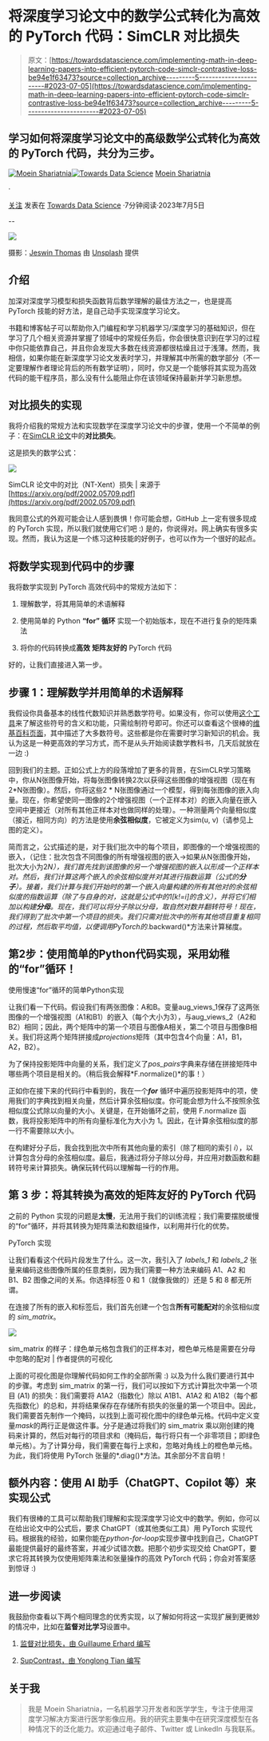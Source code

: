 # 将深度学习论文中的数学公式转化为高效的 PyTorch 代码：SimCLR 对比损失

> 原文：[https://towardsdatascience.com/implementing-math-in-deep-learning-papers-into-efficient-pytorch-code-simclr-contrastive-loss-be94e1f63473?source=collection_archive---------5-----------------------#2023-07-05](https://towardsdatascience.com/implementing-math-in-deep-learning-papers-into-efficient-pytorch-code-simclr-contrastive-loss-be94e1f63473?source=collection_archive---------5-----------------------#2023-07-05)

## 学习如何将深度学习论文中的高级数学公式转化为高效的 PyTorch 代码，共分为三步。

[](https://medium.com/@moein.shariatnia?source=post_page-----be94e1f63473--------------------------------)[![Moein Shariatnia](../Images/fe92e30312ac3e0536c52ca7c0dfe30c.png)](https://medium.com/@moein.shariatnia?source=post_page-----be94e1f63473--------------------------------)[](https://towardsdatascience.com/?source=post_page-----be94e1f63473--------------------------------)[![Towards Data Science](../Images/a6ff2676ffcc0c7aad8aaf1d79379785.png)](https://towardsdatascience.com/?source=post_page-----be94e1f63473--------------------------------) [Moein Shariatnia](https://medium.com/@moein.shariatnia?source=post_page-----be94e1f63473--------------------------------)

·

[关注](https://medium.com/m/signin?actionUrl=https%3A%2F%2Fmedium.com%2F_%2Fsubscribe%2Fuser%2F72d1b463ba60&operation=register&redirect=https%3A%2F%2Ftowardsdatascience.com%2Fimplementing-math-in-deep-learning-papers-into-efficient-pytorch-code-simclr-contrastive-loss-be94e1f63473&user=Moein+Shariatnia&userId=72d1b463ba60&source=post_page-72d1b463ba60----be94e1f63473---------------------post_header-----------) 发表在 [Towards Data Science](https://towardsdatascience.com/?source=post_page-----be94e1f63473--------------------------------) ·7分钟阅读·2023年7月5日[](https://medium.com/m/signin?actionUrl=https%3A%2F%2Fmedium.com%2F_%2Fvote%2Ftowards-data-science%2Fbe94e1f63473&operation=register&redirect=https%3A%2F%2Ftowardsdatascience.com%2Fimplementing-math-in-deep-learning-papers-into-efficient-pytorch-code-simclr-contrastive-loss-be94e1f63473&user=Moein+Shariatnia&userId=72d1b463ba60&source=-----be94e1f63473---------------------clap_footer-----------)

--

[](https://medium.com/m/signin?actionUrl=https%3A%2F%2Fmedium.com%2F_%2Fbookmark%2Fp%2Fbe94e1f63473&operation=register&redirect=https%3A%2F%2Ftowardsdatascience.com%2Fimplementing-math-in-deep-learning-papers-into-efficient-pytorch-code-simclr-contrastive-loss-be94e1f63473&source=-----be94e1f63473---------------------bookmark_footer-----------)![](../Images/06f593f36f53b88fe931cba617c07f43.png)

摄影：[Jeswin Thomas](https://unsplash.com/@jeswinthomas?utm_source=medium&utm_medium=referral) 由 [Unsplash](https://unsplash.com/?utm_source=medium&utm_medium=referral) 提供

## 介绍

加深对深度学习模型和损失函数背后数学理解的最佳方法之一，也是提高 PyTorch 技能的好方法，是自己动手实现深度学习论文。

书籍和博客帖子可以帮助你入门编程和学习机器学习/深度学习的基础知识，但在学习了几个相关资源并掌握了领域中的常规任务后，你会很快意识到在学习的过程中你只能依靠自己，并且你会发现大多数在线资源都很枯燥且过于浅薄。然而，我相信，如果你能在新深度学习论文发表时学习，并理解其中所需的数学部分（不一定要理解作者理论背后的所有数学证明），同时，你又是一个能够将其实现为高效代码的能干程序员，那么没有什么能阻止你在该领域保持最新并学习新思想。

## 对比损失的实现

我将介绍我的常规方法和实现数学在深度学习论文中的步骤，使用一个不简单的例子：在[SimCLR 论文](https://arxiv.org/pdf/2002.05709.pdf)中的**对比损失**。

这是损失的数学公式：

![](../Images/9d0967b5aeec60112b7981fabd5f7074.png)

SimCLR 论文中的对比（NT-Xent）损失 | 来源于 [https://arxiv.org/pdf/2002.05709.pdf](https://arxiv.org/pdf/2002.05709.pdf)

我同意公式的外观可能会让人感到畏惧！你可能会想，GitHub 上一定有很多现成的 PyTorch 实现，所以我们就使用它们吧 :) 是的，你说得对。网上确实有很多实现。然而，我认为这是一个练习这种技能的好例子，也可以作为一个很好的起点。

## 将数学实现到代码中的步骤

我将数学实现到 PyTorch 高效代码中的常规方法如下：

1.  理解数学，将其用简单的术语解释

1.  使用简单的 Python **“for” 循环** 实现一个初始版本，现在不进行复杂的矩阵乘法

1.  将你的代码转换成**高效** **矩阵友好的** PyTorch 代码

好的，让我们直接进入第一步。

## 步骤 1：理解数学并用简单的术语解释

我假设你具备基本的线性代数知识并熟悉数学符号。如果没有，你可以使用[这个工具](https://detexify.kirelabs.org/classify.html)来了解这些符号的含义和功能，只需绘制符号即可。你还可以查看这个很棒的[维基百科页面](https://en.wikipedia.org/wiki/Glossary_of_mathematical_symbols)，其中描述了大多数符号。这些都是你在需要时学习新知识的机会。我认为这是一种更高效的学习方式，而不是从头开始阅读数学教科书，几天后就放在一边 :)

回到我们的主题。正如公式上方的段落增加了更多的背景，在SimCLR学习策略中，你从N张图像开始，将每张图像转换2次以获得这些图像的增强视图（现在有2*N张图像）。然后，你将这些2 * N张图像通过一个模型，得到每张图像的嵌入向量。现在，你希望使同一图像的2个增强视图（一个正样本对）的嵌入向量在嵌入空间中更接近（对所有其他正样本对也做同样的处理）。一种测量两个向量相似度（接近，相同方向）的方法是使用**余弦相似度**，它被定义为sim(u, v)（请参见上图的定义）。

简而言之，公式描述的是，对于我们批次中的每个项目，即图像的一个增强视图的嵌入，（记住：批次包含不同图像的所有增强视图的嵌入→如果从N张图像开始，批次大小为2*N），我们首先找到该图像的另一个增强视图的嵌入以形成一个正样本对。然后，我们计算这两个嵌入的余弦相似度并对其进行指数运算（公式的**分子**）。接着，我们计算与我们开始时的第一个嵌入向量构建的所有其他对的余弦相似度的指数运算（除了与自身的对，这就是公式中的1[k!=i]的含义），并将它们相加以构建**分母**。现在，我们可以将分子除以分母，取自然对数并翻转符号！现在，我们得到了批次中第一个项目的损失。我们只需对批次中的所有其他项目重复相同的过程，然后取平均值，以便调用PyTorch的*.backward()*方法来计算梯度。

## 第2步：使用简单的Python代码实现，采用幼稚的“for”循环！

使用慢速“for”循环的简单Python实现

让我们看一下代码。假设我们有两张图像：A和B。变量aug_views_1保存了这两张图像的一个增强视图（A1和B1）的嵌入（每个大小为3），与aug_views_2（A2和B2）相同；因此，两个矩阵中的第一个项目与图像A相关，第二个项目与图像B相关。我们将这两个矩阵拼接成*projections*矩阵（其中包含4个向量：A1，B1，A2，B2）。

为了保持投影矩阵中向量的关系，我们定义了*pos_pairs*字典来存储在拼接矩阵中哪些两个项目是相关的。（稍后我会解释*F.normalize()*的事！）

正如你在接下来的代码行中看到的，我在一个***for*** 循环中遍历投影矩阵中的项，使用我们的字典找到相关向量，然后计算余弦相似度。你可能会想为什么不按照余弦相似度公式除以向量的大小。关键是，在开始循环之前，使用 F.normalize 函数，我将投影矩阵中的所有向量标准化为大小为 1。因此，在计算余弦相似度的那一行不需要除以大小。

在构建好分子后，我会找到批次中所有其他向量的索引（除了相同的索引 *i*），以计算包含分母的余弦相似度。最后，我通过将分子除以分母，并应用对数函数和翻转符号来计算损失。确保玩转代码以理解每一行的作用。

## 第 3 步：将其转换为高效的矩阵友好的 PyTorch 代码

之前的 Python 实现的问题是**太慢**，无法用于我们的训练流程；我们需要摆脱缓慢的“for”循环，并将其转换为矩阵乘法和数组操作，以利用并行化的优势。

PyTorch 实现

让我们看看这个代码片段发生了什么。这一次，我引入了 *labels_1* 和 *labels_2* 张量来编码这些图像所属的任意类别，因为我们需要一种方法来编码 A1、A2 和 B1、B2 图像之间的关系。你选择标签 0 和 1（就像我做的）还是 5 和 8 都无所谓。

在连接了所有的嵌入和标签后，我们首先创建一个包含**所有可能配对**的余弦相似度的 *sim_matrix*。

![](../Images/471741345f7ffa01e5487623bfae95f4.png)

sim_matrix 的样子：绿色单元格包含我们的正样本对，橙色单元格是需要在分母中忽略的配对 | 作者提供的可视化

上面的可视化图是你理解代码如何工作的全部所需 :) 以及为什么我们要进行其中的步骤。考虑到 sim_matrix 的第一行，我们可以按如下方式计算批次中第一个项目 (A1) 的损失：我们需要将 A1A2（指数化）除以 A1B1、A1A2 和 A1B2（每个都先指数化）的总和，并将结果保存在存储所有损失的张量的第一个项目中。因此，我们需要首先制作一个掩码，以找到上面可视化图中的绿色单元格。代码中定义变量*mask*的两行正是做这件事。分子是通过将我们的 sim_matrix 乘以刚创建的掩码来计算的，然后对每行的项目求和（掩码后，每行将只有一个非零项目；即绿色单元格）。为了计算分母，我们需要在每行上求和，忽略对角线上的橙色单元格。为此，我们将使用 PyTorch 张量的*.diag()*方法。其余部分不言自明！

## 额外内容：使用 AI 助手（ChatGPT、Copilot 等）来实现公式

我们有很棒的工具可以帮助我们理解和实现深度学习论文中的数学。例如，你可以在给出论文中的公式后，要求 ChatGPT（或其他类似工具）用 PyTorch 实现代码。根据我的经验，如果你能在*python-for-loop*实现步骤中找到自己，ChatGPT 最能提供最好的最终答案，并减少试错次数。把那个初步实现交给 ChatGPT，要求它将其转换为仅使用矩阵乘法和张量操作的高效 PyTorch 代码；你会对答案感到惊讶 :)

## 进一步阅读

我鼓励你查看以下两个相同理念的优秀实现，以了解如何将这一实现扩展到更微妙的情况中，比如在**监督对比学习**设置中。

1.  [监督对比损失，由 Guillaume Erhard 编写](https://github.com/GuillaumeErhard/Supervised_contrastive_loss_pytorch/blob/main/loss/spc.py)

1.  [SupContrast，由 Yonglong Tian 编写](https://github.com/HobbitLong/SupContrast/blob/master/losses.py)

## 关于我

> 我是 Moein Shariatnia，一名机器学习开发者和医学学生，专注于使用深度学习解决方案进行医学影像应用。我的研究主要集中在研究深度模型在各种情况下的泛化能力。欢迎通过电子邮件、Twitter 或 LinkedIn 与我联系。
